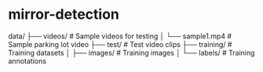# mirror-detection
data/ ├── videos/ # Sample videos for testing │ └── sample1.mp4 # Sample parking lot video ├── test/ # Test video clips ├── training/ # Training datasets │ ├── images/ # Training images │ └── labels/ # Training annotations
